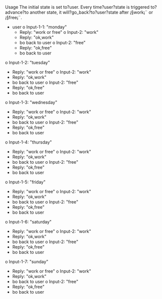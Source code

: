 Usage
The initial state is set to?user.
Every time?user?state is triggered to?advance?to another state, it will?go_back?to?user?state after ¡§work¡¨ or ¡§free¡¨.
* user
o Input-1-1: "monday"
  * Reply: "work or free"
o Input-2: "work"
  * Reply: "ok,work"
  * bo back to user
o Input-2: "free"
  * Reply: "ok,free"
  * bo back to user
  
o Input-1-2: "tuesday"
  * Reply: "work or free"
o Input-2: "work"
  * Reply: "ok,work"
  * bo back to user
o Input-2: "free"
  * Reply: "ok,free"
  * bo back to user
  
o Input-1-3: "wednesday"
  * Reply: "work or free"
o Input-2: "work"
  * Reply: "ok,work"
  * bo back to user
o Input-2: "free"
  * Reply: "ok,free"
  * bo back to user

o Input-1-4: "thursday"
  * Reply: "work or free"
o Input-2: "work"
  * Reply: "ok,work"
  * bo back to user
o Input-2: "free"
  * Reply: "ok,free"
  * bo back to user
  
o Input-1-5: "friday"
  * Reply: "work or free"
o Input-2: "work"
  * Reply: "ok,work"
  * bo back to user
o Input-2: "free"
  * Reply: "ok,free"
  * bo back to user
  
o Input-1-6: "saturday"
  * Reply: "work or free"
o Input-2: "work"
  * Reply: "ok,work"
  * bo back to user
o Input-2: "free"
  * Reply: "ok,free"
  * bo back to user
  
o Input-1-7: "sunday"
  * Reply: "work or free"
o Input-2: "work"
  * Reply: "ok,work"
  * bo back to user
o Input-2: "free"
  * Reply: "ok,free"
  * bo back to user

